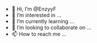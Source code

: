 - 👋 Hi, I’m @EnzyyF
- 👀 I’m interested in ...
- 🌱 I’m currently learning ...
- 💞️ I’m looking to collaborate on ...
- 📫 How to reach me ...

<!---
EnzyyF/EnzyyF is a ✨ special ✨ repository because its `README.md` (this file) appears on your GitHub profile.
You can click the Preview link to take a look at your changes.
--->
